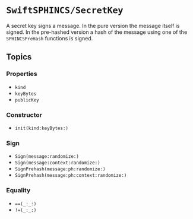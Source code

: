 # ``SwiftSPHINCS/SecretKey``

A secret key signs a message. In the pure version the message itself is signed.
In the pre-hashed version a hash of the message using one of the ``SPHINCSPreHash`` functions is signed.

## Topics

### Properties

- ``kind``
- ``keyBytes``
- ``publicKey``

### Constructor

- ``init(kind:keyBytes:)``

### Sign

- ``Sign(message:randomize:)``
- ``Sign(message:context:randomize:)``
- ``SignPrehash(message:ph:randomize:)``
- ``SignPrehash(message:ph:context:randomize:)``

### Equality

- ``==(_:_:)``
- ``!=(_:_:)``
